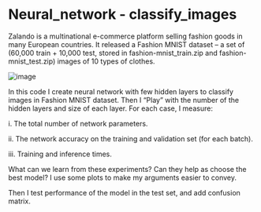 # Neural_network - classify_images
Zalando is a multinational e-commerce platform selling fashion goods in many European countries. It released a Fashion MNIST dataset – a set of (60,000 train + 10,000 test, stored in fashion-mnist_train.zip and fashion-mnist_test.zip) images of 10 types of clothes.

![image](https://user-images.githubusercontent.com/53173112/218428531-4d81710c-b643-4350-bc37-625637e9cff0.png)

In this code I create neural network with few hidden layers to classify images in Fashion MNIST dataset. Then I “Play” with the number of the hidden layers and size of each layer. For each case, I measure:

i. The total number of network parameters.

ii. The network accuracy on the training and validation set (for each batch).

iii. Training and inference times.


What can we learn from these experiments? Can they help as choose the best model?
I use some plots to make my arguments easier to convey. 

Then I test performance of the model in the test set, and add confusion matrix. 
